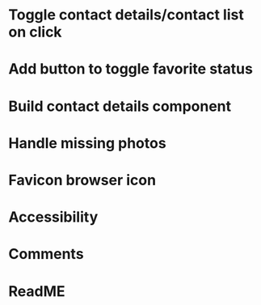<!-- # Create components and folders -->

<!-- # Add boilerplate to all component files -- decide which components are class/function -->

<!-- # Add imports and exports to all components -->

<!-- # Pass props to function components -->

<!-- # Add initial state to components that need it -->

<!-- # Fetch contacts from the API in a componentDidMount -->

<!-- # Add all contacts to arrays in state -->

<!-- # Set up error handling in the fetch functions with catch -->

<!-- # Add bootstrap links and script tags to public > index.html -->

<!-- # Add Google Fonts and Font Awesome CDNs -->

<!-- # Import BrowserRouter to index.js, wrap app component in BrowserRouter -->

<!-- # import { BrowserRouter as Router, Route, Link } from "react-router-dom" in top of app.js -->

# Toggle contact details/contact list on click

# Add button to toggle favorite status

# Build contact details component

# Handle missing photos

# Favicon browser icon

# Accessibility

# Comments

# ReadME
